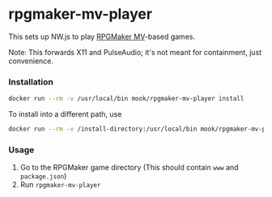 # rpgmaker-mv-player

This sets up NW.js to play [RPGMaker MV]-based games.

Note: This forwards X11 and PulseAudio; it's not meant for containment, just
convenience.

[RPGMaker MV]: http://www.rpgmakerweb.com/products/programs/rpg-maker-mv

### Installation

```sh
docker run --rm -v /usr/local/bin mook/rpgmaker-mv-player install
```

To install into a different path, use
```sh
docker run --rm -v /install-directory:/usr/local/bin mook/rpgmaker-mv-player install
```

### Usage

1. Go to the RPGMaker game directory
   (This should contain `www` and `package.json`)
2. Run `rpgmaker-mv-player`

